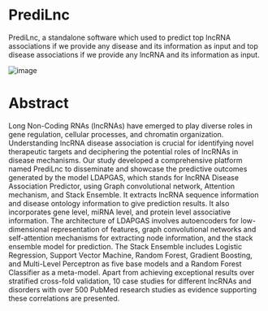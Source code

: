 # PrediLnc
PrediLnc, a standalone software which used to predict top lncRNA associations if we provide any disease and its information as input and top disease associations if we provide any lncRNA and its information as input.

![image](https://github.com/Udit64/PrediLnc-A-Platform-for-disseminating-lncRNA-disease-associations/assets/108218333/9bc4068b-ff04-42a6-9b24-97a8e13eef0e)

# Abstract
Long Non-Coding RNAs (lncRNAs) have emerged to play diverse roles in gene regulation, cellular processes, and chromatin organization. Understanding lncRNA disease association is crucial for identifying novel therapeutic targets and deciphering the potential roles of lncRNAs in disease mechanisms. Our study developed a comprehensive platform named PrediLnc to disseminate and showcase the predictive outcomes generated by the model LDAPGAS, which stands for lncRNA Disease Association Predictor, using Graph convolutional network, Attention mechanism, and Stack Ensemble. It extracts lncRNA sequence information and disease ontology information to give prediction results. It also incorporates gene level, miRNA level, and protein level associative information. The architecture of LDAPGAS involves autoencoders for low-dimensional representation of features, graph convolutional networks and self-attention mechanisms for extracting node information, and the stack ensemble model for prediction. The Stack Ensemble includes Logistic Regression, Support Vector Machine, Random Forest, Gradient Boosting, and Multi-Level Perceptron as five base models and a Random Forest Classifier as a meta-model. Apart from achieving exceptional results over stratified cross-fold validation, 10 case studies for different lncRNAs and disorders with over 500 PubMed research studies as evidence supporting these correlations are presented. 
